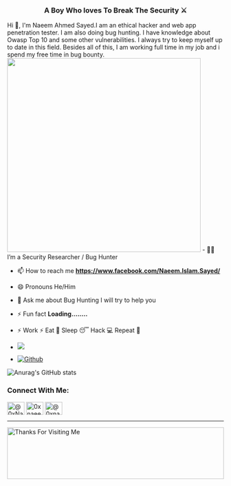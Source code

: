 <h3 align="center">A Boy Who loves To Break The Security ⚔</h3> 
Hi 👋, I'm Naeem Ahmed Sayed.I am an ethical hacker and web app penetration tester. I am also doing bug hunting. 
I have knowledge about Owasp Top 10 and some other vulnerabilities. I always try to keep myself up to date in this field. Besides all of this, I am working full time in my job and i spend my free time in bug bounty.  
<img width="450" align="central" src="https://github.com/Ruhul12/Ruhul12/blob/main/gif/gif_code.gif">  
- 👨‍💻 I’m a Security Researcher / Bug Hunter 

- 📫 How to reach me **https://www.facebook.com/Naeem.Islam.Sayed/** 

- 😄 Pronouns He/Him 

- 💬 Ask me about Bug Hunting I will try to help you 

- ⚡ Fun fact **Loading........** 

- ⚡ Work ⚡ Eat 🍔 Sleep 😴 Hack 💻 Repeat 🔁

- ![](https://visitor-badge.laobi.icu/badge?page_id=0xnaeem.0xnaeem) 
- [![Github](https://img.shields.io/github/followers/0xnaeem?label=Followers&logo=Github)](https://github.com/0xnaeem)  


![Anurag's GitHub stats](https://github-readme-stats.vercel.app/api?username=0xnaeem&&show_icons=true&title_color=ffffff&icon_color=bb2acf&text_color=daf7dc&bg_color=151515) 

<h3 align="left">Connect With Me:</h3>
<p align="left">
<a href="https://twitter.com/@ 0xNaeem" target="blank"><img align="center" src="https://cdn.jsdelivr.net/npm/simple-icons@3.0.1/icons/twitter.svg" alt="@0xNaeem" height="30" width="40" /></a>
<a href="https://www.linkedin.com/in/0xnaeem/" target="blank"><img align="center" src="https://cdn.jsdelivr.net/npm/simple-icons@3.0.1/icons/linkedin.svg" alt="0xnaeem/" height="30" width="40" /></a>
<a href="https://medium.com/@0xnaeem" target="blank"><img align="center" src="https://cdn.jsdelivr.net/npm/simple-icons@3.0.1/icons/medium.svg" alt="@0xnaeem" height="30" width="40" /></a>
</p> 
<hr></hr>  
<img height="120" alt="Thanks For Visiting Me" width="100%" src="https://raw.githubusercontent.com/BrunnerLivio/brunnerlivio/master/images/marquee.svg" />
